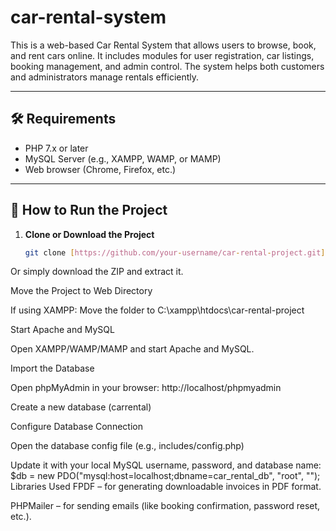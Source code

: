# car-rental-system
This is a web-based Car Rental System that allows users to browse, book, and rent cars online. It includes modules for user registration, car listings, booking management, and admin control. The system helps both customers and administrators manage rentals efficiently.

---

## 🛠️ Requirements

- PHP 7.x or later
- MySQL Server (e.g., XAMPP, WAMP, or MAMP)
- Web browser (Chrome, Firefox, etc.)

---

## 🚀 How to Run the Project

1. **Clone or Download the Project**
   ```bash
   git clone [https://github.com/your-username/car-rental-project.git](https://github.com/mathan1232/car-rental-system.git)

Or simply download the ZIP and extract it.

Move the Project to Web Directory

If using XAMPP: Move the folder to C:\xampp\htdocs\car-rental-project

Start Apache and MySQL

Open XAMPP/WAMP/MAMP and start Apache and MySQL.

Import the Database

Open phpMyAdmin in your browser: http://localhost/phpmyadmin

Create a new database (carrental)

Configure Database Connection

Open the database config file (e.g., includes/config.php)

Update it with your local MySQL username, password, and database name:
$db = new PDO("mysql:host=localhost;dbname=car_rental_db", "root", "");
Libraries Used
FPDF – for generating downloadable invoices in PDF format.

PHPMailer – for sending emails (like booking confirmation, password reset, etc.).
